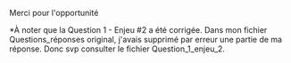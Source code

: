 Merci pour l'opportunité

*À noter que la Question 1 - Enjeu #2 a été corrigée. Dans mon fichier Questions_réponses original, j'avais supprimé par erreur une partie de ma réponse. Donc svp consulter le fichier Question_1_enjeu_2. 
